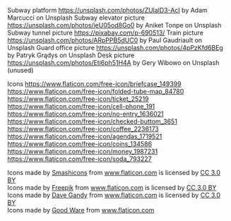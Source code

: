 Subway platform https://unsplash.com/photos/ZUlalD3-AcI by Adam Marcucci on Unsplash
Subway elevator picture https://unsplash.com/photos/jeU05od8Go0 by Aniket Tonpe on Unsplash
Subway tunnel picture https://pixabay.com/p-690513/
Train picture https://unsplash.com/photos/ARpPPB5dUC0 by Paul Gaudriault on Unsplash
Guard office picture https://unsplash.com/photos/4pPzKfd6BEg by Patryk Grądys on Unsplash
Desk picture https://unsplash.com/photos/Eti6ph51H4A by Gery Wibowo on Unsplash (unused)

Icons
https://www.flaticon.com/free-icon/briefcase_149399
https://www.flaticon.com/free-icon/folded-tube-map_84780
https://www.flaticon.com/free-icon/ticket_25219
https://www.flaticon.com/free-icon/cell-phone_191
https://www.flaticon.com/free-icon/no-entry_1636021
https://www.flaticon.com/free-icon/checked-buttom_3651
https://www.flaticon.com/free-icon/coffee_2236173
https://www.flaticon.com/free-icon/agendas_1719521
https://www.flaticon.com/free-icon/coins_134586
https://www.flaticon.com/free-icon/money_1987231
https://www.flaticon.com/free-icon/soda_793227
<div>Icons made by <a href="https://www.flaticon.com/authors/smashicons" title="Smashicons">Smashicons</a> from <a href="https://www.flaticon.com/" title="Flaticon">www.flaticon.com</a> is licensed by <a href="http://creativecommons.org/licenses/by/3.0/" title="Creative Commons BY 3.0" target="_blank">CC 3.0 BY</a></div>
<div>Icons made by <a href="https://www.freepik.com/" title="Freepik">Freepik</a> from <a href="https://www.flaticon.com/" title="Flaticon">www.flaticon.com</a> is licensed by <a href="http://creativecommons.org/licenses/by/3.0/" title="Creative Commons BY 3.0" target="_blank">CC 3.0 BY</a></div>
<div>Icons made by <a href="https://www.flaticon.com/authors/dave-gandy" title="Dave Gandy">Dave Gandy</a> from <a href="https://www.flaticon.com/" title="Flaticon">www.flaticon.com</a> is licensed by <a href="http://creativecommons.org/licenses/by/3.0/" title="Creative Commons BY 3.0" target="_blank">CC 3.0 BY</a></div>
<div>Icons made by <a href="https://www.flaticon.com/authors/good-ware" title="Good Ware">Good Ware</a> from <a href="https://www.flaticon.com/" title="Flaticon">www.flaticon.com</a></div>

